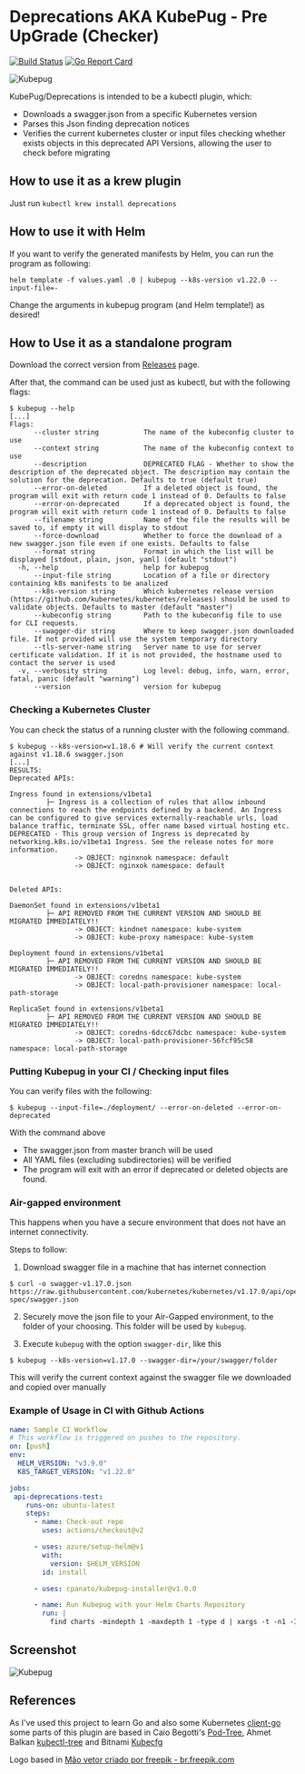 # Deprecations  AKA KubePug - Pre UpGrade (Checker)
[![Build Status](https://github.com/rikatz/kubepug/actions/workflows/build.yml/badge.svg)](https://github.com/rikatz/kubepug/actions/workflows/build.yml)
[![Go Report Card](https://goreportcard.com/badge/github.com/rikatz/kubepug)](https://goreportcard.com/report/github.com/rikatz/kubepug)


![Kubepug](assets/kubepug.png)

KubePug/Deprecations is intended to be a kubectl plugin, which:

* Downloads a swagger.json from a specific Kubernetes version
* Parses this Json finding deprecation notices
* Verifies the current kubernetes cluster or input files checking whether exists objects in this deprecated API Versions, allowing the user to check before migrating

## How to use it as a krew plugin

Just run `kubectl krew install deprecations`

## How to use it with Helm

If you want to verify the generated manifests by Helm, you can run the program as following:

```console
helm template -f values.yaml .0 | kubepug --k8s-version v1.22.0 --input-file=-
```

Change the arguments in kubepug program (and Helm template!) as desired!

## How to Use it as a standalone program

Download the correct version from [Releases](https://github.com/rikatz/kubepug/releases/latest) page.

After that, the command can be used just as kubectl, but with the following flags:

```console
$ kubepug --help
[...]
Flags:
      --cluster string           The name of the kubeconfig cluster to use
      --context string           The name of the kubeconfig context to use
      --description              DEPRECATED FLAG - Whether to show the description of the deprecated object. The description may contain the solution for the deprecation. Defaults to true (default true)
      --error-on-deleted         If a deleted object is found, the program will exit with return code 1 instead of 0. Defaults to false
      --error-on-deprecated      If a deprecated object is found, the program will exit with return code 1 instead of 0. Defaults to false
      --filename string          Name of the file the results will be saved to, if empty it will display to stdout
      --force-download           Whether to force the download of a new swagger.json file even if one exists. Defaults to false
      --format string            Format in which the list will be displayed [stdout, plain, json, yaml] (default "stdout")
  -h, --help                     help for kubepug
      --input-file string        Location of a file or directory containing k8s manifests to be analized
      --k8s-version string       Which kubernetes release version (https://github.com/kubernetes/kubernetes/releases) should be used to validate objects. Defaults to master (default "master")
      --kubeconfig string        Path to the kubeconfig file to use for CLI requests.
      --swagger-dir string       Where to keep swagger.json downloaded file. If not provided will use the system temporary directory
      --tls-server-name string   Server name to use for server certificate validation. If it is not provided, the hostname used to contact the server is used
  -v, --verbosity string         Log level: debug, info, warn, error, fatal, panic (default "warning")
      --version                  version for kubepug
```

### Checking a Kubernetes Cluster

You can check the status of a running cluster with the following command.

```console
$ kubepug --k8s-version=v1.18.6 # Will verify the current context against v1.18.6 swagger.json
[...]
RESULTS:
Deprecated APIs:

Ingress found in extensions/v1beta1
         ├─ Ingress is a collection of rules that allow inbound connections to reach the endpoints defined by a backend. An Ingress can be configured to give services externally-reachable urls, load balance traffic, terminate SSL, offer name based virtual hosting etc. DEPRECATED - This group version of Ingress is deprecated by networking.k8s.io/v1beta1 Ingress. See the release notes for more information.
                -> OBJECT: nginxnok namespace: default
                -> OBJECT: nginxok namespace: default


Deleted APIs:

DaemonSet found in extensions/v1beta1
         ├─ API REMOVED FROM THE CURRENT VERSION AND SHOULD BE MIGRATED IMMEDIATELY!!
                -> OBJECT: kindnet namespace: kube-system
                -> OBJECT: kube-proxy namespace: kube-system

Deployment found in extensions/v1beta1
         ├─ API REMOVED FROM THE CURRENT VERSION AND SHOULD BE MIGRATED IMMEDIATELY!!
                -> OBJECT: coredns namespace: kube-system
                -> OBJECT: local-path-provisioner namespace: local-path-storage

ReplicaSet found in extensions/v1beta1
         ├─ API REMOVED FROM THE CURRENT VERSION AND SHOULD BE MIGRATED IMMEDIATELY!!
                -> OBJECT: coredns-6dcc67dcbc namespace: kube-system
                -> OBJECT: local-path-provisioner-56fcf95c58 namespace: local-path-storage

```

### Putting Kubepug in your CI / Checking input files

You can verify files with the following:

```console
$ kubepug --input-file=./deployment/ --error-on-deleted --error-on-deprecated
```

With the command above
* The swagger.json from master branch will be used
* All YAML files (excluding subdirectories) will be verified
* The program will exit with an error if deprecated or deleted objects are found.


### Air-gapped environment

This happens when you have a secure environment that does not have an internet connectivity.

Steps to follow:

1. Download swagger file in a machine that has internet connection

```console
$ curl -o swagger-v1.17.0.json https://raw.githubusercontent.com/kubernetes/kubernetes/v1.17.0/api/openapi-spec/swagger.json
```

2. Securely move the json file to your Air-Gapped environment, to the folder of your choosing. This folder will be used by `kubepug`.

3. Execute `kubepug` with the option `swagger-dir`, like this

```console
$ kubepug --k8s-version=v1.17.0 --swagger-dir=/your/swagger/folder
```

This will verify the current context against the swagger file we downloaded and copied over manually

### Example of Usage in CI with Github Actions

```yaml
name: Sample CI Workflow
# This workflow is triggered on pushes to the repository.
on: [push]
env:
  HELM_VERSION: "v3.9.0"
  K8S_TARGET_VERSION: "v1.22.0"

jobs:
 api-deprecations-test:
    runs-on: ubuntu-latest
    steps:
      - name: Check-out repo
        uses: actions/checkout@v2

      - uses: azure/setup-helm@v1
        with:
          version: $HELM_VERSION
        id: install

      - uses: cpanato/kubepug-installer@v1.0.0

      - name: Run Kubepug with your Helm Charts Repository
        run: |
          find charts -mindepth 1 -maxdepth 1 -type d | xargs -t -n1 -I% /bin/bash -c 'helm template % --api-versions ${K8S_TARGET_VERSION} | kubepug --error-on-deprecated --error-on-deleted --k8s-version ${K8S_TARGET_VERSION} --input-file /dev/stdin'
```

## Screenshot

![Kubepug](assets/screenshot.png)

## References

As I've used this project to learn Go and also some Kubernetes [client-go](https://github.com/kubernetes/client-go/) some parts of this plugin are based in Caio Begotti's [Pod-Tree](https://github.com/caiobegotti/Pod-Dive), Ahmet Balkan [kubectl-tree](https://github.com/ahmetb/kubectl-tree) and Bitnami [Kubecfg](https://github.com/bitnami/kubecfg)

Logo based in <a href="https://br.freepik.com/fotos-vetores-gratis/mao">Mão vetor criado por freepik - br.freepik.com</a>